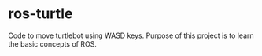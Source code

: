# ros-turtle
Code to move turtlebot using WASD keys. Purpose of this project is to learn the basic concepts of ROS.
